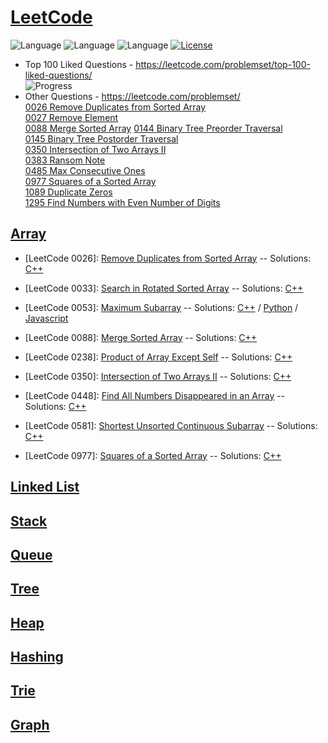 # [LeetCode](https://leetcode.com/problemset/algorithms/)
![Language](https://img.shields.io/badge/Language-C++%2011-yellow) ![Language](https://img.shields.io/badge/Language-JavaScript-yellow) ![Language](https://img.shields.io/badge/Language-Python-yellow) [![License](https://img.shields.io/badge/License-MIT-blue.svg)](./LICENSE)
* Top 100 Liked Questions - https://leetcode.com/problemset/top-100-liked-questions/  
  ![Progress](https://img.shields.io/badge/Progress-49%20%2F%20100-ff69b4.svg)
* Other Questions - https://leetcode.com/problemset/  
[0026 Remove Duplicates from Sorted Array](https://leetcode.com/problems/remove-duplicates-from-sorted-array/)  
[0027 Remove Element](https://leetcode.com/problems/remove-element/)  
[0088 Merge Sorted Array](https://leetcode.com/problems/merge-sorted-array/)
[0144 Binary Tree Preorder Traversal](https://leetcode.com/problems/binary-tree-preorder-traversal/)  
[0145 Binary Tree Postorder Traversal](https://leetcode.com/problems/binary-tree-postorder-traversal/)  
[0350 Intersection of Two Arrays II](https://leetcode.com/problems/intersection-of-two-arrays-ii/)  
[0383 Ransom Note](https://leetcode.com/problems/ransom-note/)  
[0485 Max Consecutive Ones](https://leetcode.com/problems/max-consecutive-ones/)  
[0977 Squares of a Sorted Array](https://leetcode.com/problems/squares-of-a-sorted-array/)  
[1089 Duplicate Zeros](https://leetcode.com/problems/duplicate-zeros/)  
[1295 Find Numbers with Even Number of Digits](https://leetcode.com/problems/find-numbers-with-even-number-of-digits/)  


## [Array](https://tech.jocodoma.com/2019/08/11/Overview-of-Data-Structures/#Array)

* [LeetCode 0026]: [Remove Duplicates from Sorted Array](https://leetcode.com/problems/remove-duplicates-from-sorted-array/) -- Solutions: [C++](Problems/0026_Remove_Duplicates_from_Sorted_Array/remove_duplicates_from_sorted_array.cpp)

* [LeetCode 0033]: [Search in Rotated Sorted Array](https://leetcode.com/problems/search-in-rotated-sorted-array/) -- Solutions: [C++](Problems/0033_Search_in_Rotated_Sorted_Array/search_in_rotated_sorted_array.cpp)

* [LeetCode 0053]: [Maximum Subarray](https://leetcode.com/problems/maximum-subarray/) -- Solutions: [C++](Problems/0053_Maximum_Subarray/maximum_subarray.cpp) / [Python](Problems/0053_Maximum_Subarray/maximum_subarray.py) / [Javascript](Problems/0053_Maximum_Subarray/maximum_subarray.js)

* [LeetCode 0088]: [Merge Sorted Array](https://leetcode.com/problems/merge-sorted-array/) -- Solutions: [C++](Problems/0088_Merge_Sorted_Array/merge_sorted_array.cpp)

* [LeetCode 0238]: [Product of Array Except Self](https://leetcode.com/problems/product-of-array-except-self/) -- Solutions: [C++](Problems/0238_Product_of_Array_Except_Self/product_of_array_except_self.cpp)

* [LeetCode 0350]: [Intersection of Two Arrays II](https://leetcode.com/problems/intersection-of-two-arrays-ii/) -- Solutions: [C++](Problems/0350_Intersection_of_Two_Arrays_II/intersection_of_two_arrays_ii.cpp)

* [LeetCode 0448]: [Find All Numbers Disappeared in an Array](https://leetcode.com/problems/find-all-numbers-disappeared-in-an-array/) -- Solutions: [C++](Problems/0448_Find_All_Numbers_Disappeared_in_an_Array/find_all_numbers_disappeared_in_an_array.cpp)

* [LeetCode 0581]: [Shortest Unsorted Continuous Subarray](https://leetcode.com/problems/shortest-unsorted-continuous-subarray/) -- Solutions: [C++](Problems/0581_Shortest_Unsorted_Continuous_Subarray/shortest_unsorted_continuous_subarray.cpp)

* [LeetCode 0977]: [Squares of a Sorted Array](https://leetcode.com/problems/squares-of-a-sorted-array/) -- Solutions: [C++](Problems/0977_Squares_of_a_Sorted_Array/squares_of_a_sorted_array.cpp)

## [Linked List](https://tech.jocodoma.com/2019/08/11/Overview-of-Data-Structures/#Linked-List)


## [Stack](https://tech.jocodoma.com/2019/08/11/Overview-of-Data-Structures/#Stack)


## [Queue](https://tech.jocodoma.com/2019/08/11/Overview-of-Data-Structures/#Queue)


## [Tree](https://tech.jocodoma.com/2019/08/11/Overview-of-Data-Structures/#Binary-Tree)


## [Heap](https://tech.jocodoma.com/2019/08/11/Overview-of-Data-Structures/#Binary-Heap)


## [Hashing](https://tech.jocodoma.com/2019/08/11/Overview-of-Data-Structures/#Hashing)


## [Trie](https://tech.jocodoma.com/2019/08/11/Overview-of-Data-Structures/#Trie)


## [Graph](https://tech.jocodoma.com/2019/08/11/Overview-of-Data-Structures/#Graph)
